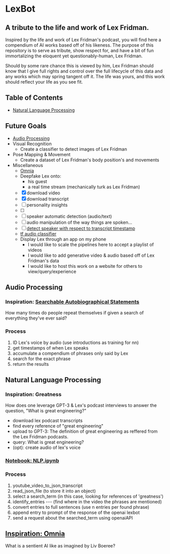 # LexBot
## A tribute to the life and work of Lex Fridman.
Inspired by the life and work of Lex Fridman's podcast, you will find here a compendium of AI works based off of his likeness. The purpose of this repository is to serve as tribute, show respect for, and have a bit of fun immortalizing the eloquent yet questionably-human, Lex Fridman. 

Should by some rare chance this is viewed by him, Lex Fridman should know that I give full rights and control over the full lifecycle of this data and any works which may spring tangent off it. The life was yours, and this work should reflect your life as you see fit.

## Table of Contents
 - [Natural Language Processing](#natural-language-processing)

## Future Goals
- [Audio Processing](#audio-processing)
- Visual Recognition
  - Create a classifier to detect images of Lex Fridman 
- Pose Mapping & Movement
  - Create a dataset of Lex Fridman's body position's and movements
- Miscellaneous
  - [Omnia](#inspiration-omnia) 
  - Deepfake Lex onto:
    - his guest
    - a real time stream (mechanically turk as Lex Fridman)
  - [x] download video
  - [x] download transcript
  - [ ] personality insights
  - [ ] 
  - [ ] speaker automatic detection (audio/text)
  - [ ] audio manipulation of the way things are spoken...
  - [ ] [detect speaker with respect to transcript timestamp](https://www.youtube.com/watch?v=ZLIPkmmDJAc)
  - [tf audio classifier](https://www.tensorflow.org/lite/inference_with_metadata/task_library/audio_classifier)
  - Display Lex through an app on my phone 
    - I would like to scale the pipelines here to accept a playlist of videos
    - I would like to add generative video & audio based off of Lex Fridman's data
    - I would like to host this work on a website for others to view/query/experience 

## Audio Processing
### Inspiration: [Searchable Autobiographical Statements](https://www.youtube.com/watch?v=cdiD-9MMpb0) 
How many times do people repeat themselves if given a search of everything they've ever said?
### Process 
  1. ID Lex's voice by audio (use introductions as training for nn)
  2. get timestamps of when Lex speaks
  3. accumulate a compendium of phrases only said by Lex
  4. search for the exact phrase
  5. return the results


## Natural Language Processing 
### Inspiration: Greatness 
How does one leverage GPT-3 & Lex's podcast interviews to answer the question, "What is great engineering?"

- download lex podcast transcripts
- find every reference of "great engineering"
- upload to GPT-3: The definition of great engineering as reffered from the Lex Fridman podcasts. 
- query: What is great engineering?
- (opt): create audio of lex's voice

### [Notebook: NLP.ipynb](NLP.ipynb)

### Process
1. youtube_video_to_json_transcript
2. read_json_file (to store it into an object)
3. select a search_term (in this case, looking for references of 'greatness')
4. identify_entries  --- (find where in the video the phrases are mentioned)
5. convert entries to full sentences (use n entries per found phrase)
6. append entry to prompt of the response of the openai lexbot
7. send a request about the searched_term using openaiAPI


## [Inspiration: Omnia](https://www.youtube.com/watch?v=eF-E40pxxbI)
What is a sentient AI like as imagined by Liv Boeree?